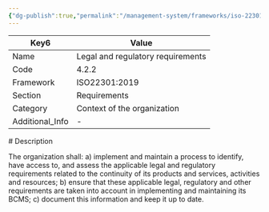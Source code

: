 ```yaml
---
{"dg-publish":true,"permalink":"/management-system/frameworks/iso-22301-2019/4-2-2/","tags":["requirement"],"noteIcon":"1"}
---
```



<div><table class="dataview table-view-table"><thead class="table-view-thead"><tr class="table-view-tr-header"><th class="table-view-th"><span>Key</span><span class="dataview small-text">6</span></th><th class="table-view-th"><span>Value</span></th></tr></thead><tbody class="table-view-tbody"><tr><td><span>Name</span></td><td><span>Legal and regulatory requirements</span></td></tr><tr><td><span>Code</span></td><td><span>4.2.2</span></td></tr><tr><td><span>Framework</span></td><td><span>ISO22301:2019</span></td></tr><tr><td><span>Section</span></td><td><span>Requirements</span></td></tr><tr><td><span>Category</span></td><td><span>Context of the organization</span></td></tr><tr><td><span>Additional_Info</span></td><td><span>-</span></td></tr></tbody></table></div>
# Description

The organization shall: a) implement and maintain a process to identify, have access to, and assess the applicable legal and regulatory requirements related to the continuity of its products and services, activities and resources; b) ensure that these applicable legal, regulatory and other requirements are taken into account in implementing and maintaining its BCMS; c) document this information and keep it up to date. 
